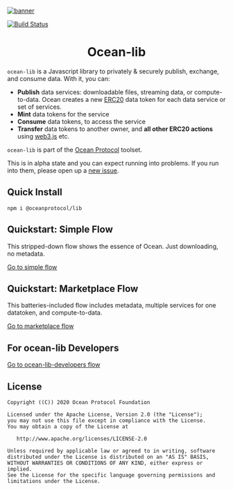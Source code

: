 [![banner](https://raw.githubusercontent.com/oceanprotocol/art/master/github/repo-banner%402x.png)](https://oceanprotocol.com)

[![Build Status](https://travis-ci.com/oceanprotocol/ocean-lib-js.svg?token=soMi2nNfCZq19zS1Rx4i&branch=develop)](https://travis-ci.com/oceanprotocol/lib-js)

<h1 align="center">Ocean-lib</h1>

`ocean-lib` is a Javascript library to privately & securely publish, exchange, 
and consume data. With it, you can:
* **Publish** data services: downloadable files, streaming data, or compute-to-data. 
Ocean creates a new [ERC20](https://github.com/ethereum/EIPs/blob/7f4f0377730f5fc266824084188cc17cf246932e/EIPS/eip-20.md) 
data token for each data service or set of services.
* **Mint** data tokens for the service
* **Consume** data tokens, to access the service
* **Transfer** data tokens to another owner, and **all other ERC20 actions** 
using [web3.js](https://web3js.readthedocs.io/en/v1.2.9/web3-eth-contract.html) etc.

`ocean-lib` is part of the [Ocean Protocol](https://oceanprotocol.com) toolset.

This is in alpha state and you can expect running into problems. If you run into them, please open up a [new issue](/issues).

## Quick Install

```npm i @oceanprotocol/lib```

## Quickstart: Simple Flow

This stripped-down flow shows the essence of Ocean. Just downloading, no metadata.

[Go to simple flow](doc/README_simple_flow.md)

## Quickstart: Marketplace Flow

This batteries-included flow includes metadata, multiple services for one datatoken, and compute-to-data.

[Go to marketplace flow](doc/README_marketplace_flow.md)

## For ocean-lib Developers

[Go to ocean-lib-developers flow](doc/README_ocean-lib-developers.md)

## License

```
Copyright ((C)) 2020 Ocean Protocol Foundation

Licensed under the Apache License, Version 2.0 (the "License");
you may not use this file except in compliance with the License.
You may obtain a copy of the License at

   http://www.apache.org/licenses/LICENSE-2.0

Unless required by applicable law or agreed to in writing, software
distributed under the License is distributed on an "AS IS" BASIS,
WITHOUT WARRANTIES OR CONDITIONS OF ANY KIND, either express or implied.
See the License for the specific language governing permissions and
limitations under the License.
```
